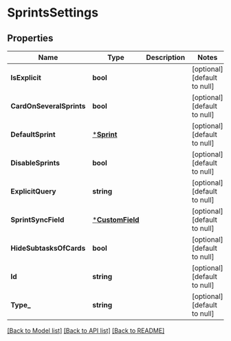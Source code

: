 # SprintsSettings

## Properties
Name | Type | Description | Notes
------------ | ------------- | ------------- | -------------
**IsExplicit** | **bool** |  | [optional] [default to null]
**CardOnSeveralSprints** | **bool** |  | [optional] [default to null]
**DefaultSprint** | [***Sprint**](Sprint.md) |  | [optional] [default to null]
**DisableSprints** | **bool** |  | [optional] [default to null]
**ExplicitQuery** | **string** |  | [optional] [default to null]
**SprintSyncField** | [***CustomField**](CustomField.md) |  | [optional] [default to null]
**HideSubtasksOfCards** | **bool** |  | [optional] [default to null]
**Id** | **string** |  | [optional] [default to null]
**Type_** | **string** |  | [optional] [default to null]

[[Back to Model list]](../README.md#documentation-for-models) [[Back to API list]](../README.md#documentation-for-api-endpoints) [[Back to README]](../README.md)

